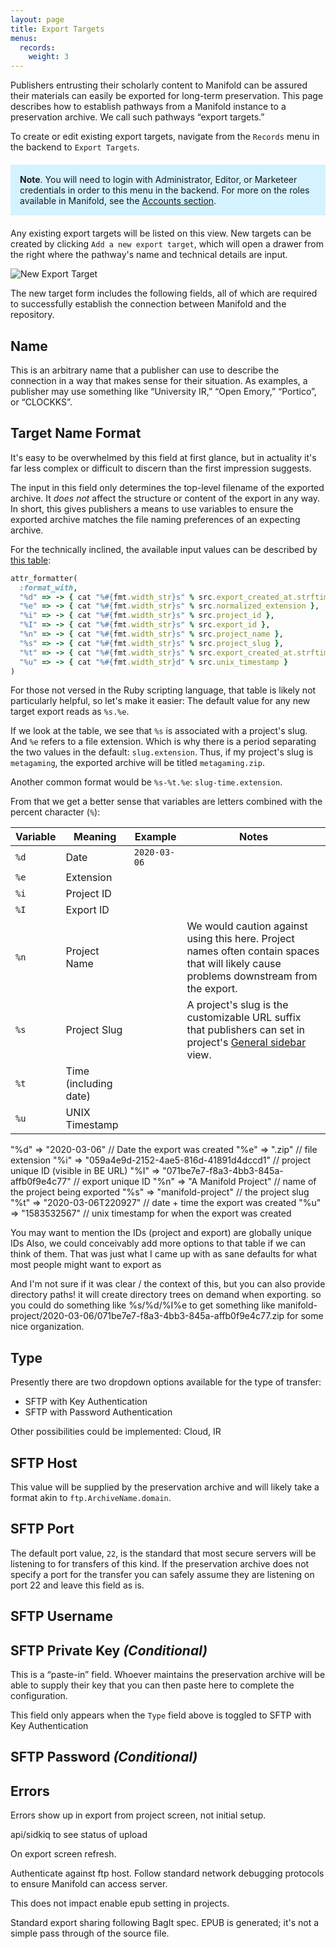 ```yaml
---
layout: page
title: Export Targets
menus:
  records:
    weight: 3
---
```


Publishers entrusting their scholarly content to Manifold can be assured their materials can easily be exported for long-term preservation. This page describes how to establish pathways from a Manifold instance to a preservation archive. We call such pathways “export targets.”

To create or edit existing export targets, navigate from the `Records` menu in the backend to `Export Targets`.

<div style="background: #d4f2ff; margin: 20px 0; padding: 15px;">
<strong>Note</strong>. You will need to login with Administrator, Editor, or Marketeer credentials in order to this menu in the backend. For more on the roles available in Manifold, see the <a href="/docs/projects/accounts/index.html">Accounts section</a>.
</div>

Any existing export targets will be listed on this view. New targets can be created by clicking `Add a new export target`, which will open a drawer from the right where the pathway's name and technical details are input.

![New Export Target](/docs/assets/customizing/export-record.png)

The new target form includes the following fields, all of which are required to successfully establish the connection between Manifold and the repository.

## Name

This is an arbitrary name that a publisher can use to describe the connection in a way that makes sense for their situation. As examples, a publisher may use something like “University IR,” “Open Emory,” “Portico”, or “CLOCKKS”.

## Target Name Format

It's easy to be overwhelmed by this field at first glance, but in actuality it's far less complex or difficult to discern than the first impression suggests.

The input in this field only determines the top-level filename of the exported archive. It *does not* affect the structure or content of the export in any way. In short, this gives publishers a means to use variables to ensure the exported archive matches the file naming preferences of an expecting archive.

For the technically inclined, the available input values can be described by [this table](https://github.com/ManifoldScholar/manifold/blob/d500d4e63f7821137728d261814fbc9c9ecb6575/api/app/services/export_strategies/target_name_formatter.rb#L22):

```ruby
attr_formatter(
  :format_with,
  "%d" => -> { cat "%#{fmt.width_str}s" % src.export_created_at.strftime(DATE_FORMAT) },
  "%e" => -> { cat "%#{fmt.width_str}s" % src.normalized_extension },
  "%i" => -> { cat "%#{fmt.width_str}s" % src.project_id },
  "%I" => -> { cat "%#{fmt.width_str}s" % src.export_id },
  "%n" => -> { cat "%#{fmt.width_str}s" % src.project_name },
  "%s" => -> { cat "%#{fmt.width_str}s" % src.project_slug },
  "%t" => -> { cat "%#{fmt.width_str}s" % src.export_created_at.strftime(TIME_FORMAT) },
  "%u" => -> { cat "%#{fmt.width_str}d" % src.unix_timestamp }
)
```

For those not versed in the Ruby scripting language, that table is likely not particularly helpful, so let's make it easier: The default value for any new target export reads as `%s.%e`.

If we look at the table, we see that `%s` is associated with a project's slug. And `%e` refers to a file extension. Which is why there is a period separating the two values in the default: `slug.extension`. Thus, if my project's slug is `metagaming`, the exported archive will be titled `metagaming.zip`.

Another common format would be `%s-%t.%e`: `slug-time.extension`.

From that we get a better sense that variables are letters combined with the percent character (`%`):

| Variable | Meaning               | Example      | Notes                                                                                                                                                      |
| -------- | --------------------- | ------------ | ---------------------------------------------------------------------------------------------------------------------------------------------------------- |
| `%d`     | Date                  | `2020-03-06` |                                                                                                                                                            |
| `%e`     | Extension             |              |                                                                                                                                                            |
| `%i`     | Project ID            |              |                                                                                                                                                            |
| `%I`     | Export ID             |              |                                                                                                                                                            |
| `%n`     | Project Name          |              | We would caution against using this here. Project names often contain spaces that will likely cause problems downstream from the export.                   |
| `%s`     | Project Slug          |              | A project's slug is the customizable URL suffix that publishers can set in project's [General sidebar](/docs/projects/customizing/general.html#slug) view. |
| `%t`     | Time (including date) |              |                                                                                                                                                            |
| `%u`     | UNIX Timestamp        |              |                                                                                                                                                            |

"%d" => "2020-03-06" // Date the export was created
"%e" => ".zip" // file extension
"%i" => "059a4e9d-2152-4ae5-816d-41891d4dccd1" // project unique ID (visible in BE URL)
"%I" => "071be7e7-f8a3-4bb3-845a-affb0f9e4c77" // export unique ID
"%n" => "A Manifold Project" // name of the project being exported
"%s" => "manifold-project" // the project slug
"%t" => "2020-03-06T220927" // date + time the export was created
"%u" => "1583532567" // unix timestamp for when the export was created

You may want to mention the IDs (project and export) are globally unique IDs
Also, we could conceivably add more options to that table if we can think of them. That was just what I came up with as sane defaults for what most people might want to export as

And I'm not sure if it was clear / the context of this, but you can also provide directory paths! it will create directory trees on demand when exporting. so you could do something like %s/%d/%I%e to get something like manifold-project/2020-03-06/071be7e7-f8a3-4bb3-845a-affb0f9e4c77.zip for some nice organization.

## Type

Presently there are two dropdown options available for the type of transfer:

- SFTP with Key Authentication
- SFTP with Password Authentication

Other possibilities could be implemented: Cloud, IR

## SFTP Host

This value will be supplied by the preservation archive and will likely take a format akin to `ftp.ArchiveName.domain`.

## SFTP Port

The default port value, `22`, is the standard that most secure servers will be listening to for transfers of this kind. If the preservation archive does not specify a port for the transfer you can safely assume they are listening on port 22 and leave this field as is.

## SFTP Username

## SFTP Private Key *(Conditional)*

This is a “paste-in” field. Whoever maintains the preservation archive will be able to supply their key that you can then paste here to complete the configuration.

This field only appears when the `Type` field above is toggled to SFTP with Key Authentication

## SFTP Password *(Conditional)*

## Errors

Errors show up in export from project screen, not initial setup.

api/sidkiq to see status of upload

On export screen refresh.

Authenticate against ftp host. Follow standard network debugging protocols to ensure Manifold can access server.

This does not impact enable epub setting in projects.

Standard export sharing following BagIt spec. EPUB is generated; it's not a simple pass through of the source file.
